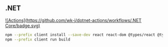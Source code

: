 ## .NET

[![Actions](https://github.com/wk-j/dotnet-actions/workflows/.NET Core/badge.svg)](https://github.com/wk-j/dotnet-actions/actions)


```bash
npm --prefix client install --save-dev react react-dom @types/react @types/react-dom parcel-bundler
npm --prefix client run build
```